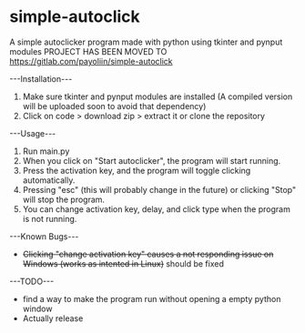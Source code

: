 # simple-autoclick
A simple autoclicker program made with python using tkinter and pynput modules
PROJECT HAS BEEN MOVED TO https://gitlab.com/payoliin/simple-autoclick


---Installation---
 1. Make sure tkinter and pynput modules are installed (A compiled version will be uploaded soon to avoid that dependency)
 2. Click on code > download zip > extract it or clone the repository

---Usage---
1. Run main.py
2. When you click on "Start autoclicker", the program will start running.
3. Press the activation key, and the program will toggle clicking automatically.
4. Pressing "esc" (this will probably change in the future) or clicking "Stop" will stop the program.
5. You can change activation key, delay, and click type when the program is not running.


---Known Bugs---
- ~~Clicking "change activation key" causes a not responding issue on Windows (works as intented in Linux)~~ should be fixed

---TODO---
- find a way to make the program run without opening a empty python window
- Actually release
